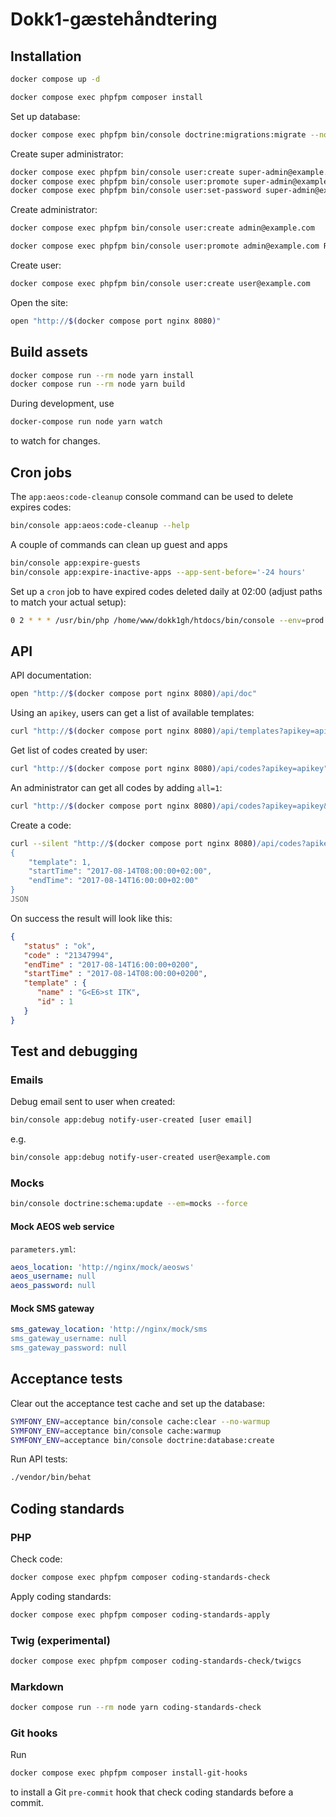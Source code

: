 # Dokk1-gæstehåndtering

## Installation

```sh
docker compose up -d
```

```sh
docker compose exec phpfpm composer install
```

Set up database:

```sh
docker compose exec phpfpm bin/console doctrine:migrations:migrate --no-interaction
```

Create super administrator:

```sh
docker compose exec phpfpm bin/console user:create super-admin@example.com
docker compose exec phpfpm bin/console user:promote super-admin@example.com ROLE_SUPER_ADMIN
docker compose exec phpfpm bin/console user:set-password super-admin@example.com
```

Create administrator:

```sh
docker compose exec phpfpm bin/console user:create admin@example.com
```

```sh
docker compose exec phpfpm bin/console user:promote admin@example.com ROLE_ADMIN
```

Create user:

```sh
docker compose exec phpfpm bin/console user:create user@example.com
```

Open the site:

```sh
open "http://$(docker compose port nginx 8080)"
```

## Build assets

```sh
docker compose run --rm node yarn install
docker compose run --rm node yarn build
```

During development, use

```sh
docker-compose run node yarn watch
```

to watch for changes.

## Cron jobs

The `app:aeos:code-cleanup` console command can be used to delete expires codes:

```sh
bin/console app:aeos:code-cleanup --help
```

A couple of commands can clean up guest and apps

```sh
bin/console app:expire-guests
bin/console app:expire-inactive-apps --app-sent-before='-24 hours'
```

Set up a `cron` job to have expired codes deleted daily at 02:00
(adjust paths to match your actual setup):

```sh
0 2 * * * /usr/bin/php /home/www/dokk1gh/htdocs/bin/console --env=prod app:aeos:code-cleanup
```

## API

API documentation:

```sh
open "http://$(docker compose port nginx 8080)/api/doc"
```

Using an `apikey`, users can get a list of available templates:

```sh
curl "http://$(docker compose port nginx 8080)/api/templates?apikey=apikey"
```

Get list of codes created by user:

```sh
curl "http://$(docker compose port nginx 8080)/api/codes?apikey=apikey"
```

An administrator can get all codes by adding `all=1`:

```sh
curl "http://$(docker compose port nginx 8080)/api/codes?apikey=apikey&all=1"
```

Create a code:

```sh
curl --silent "http://$(docker compose port nginx 8080)/api/codes?apikey=apikey" --header "content-type: application/json" --data @- <<'JSON'
{
    "template": 1,
    "startTime": "2017-08-14T08:00:00+02:00",
    "endTime": "2017-08-14T16:00:00+02:00"
}
JSON
```

On success the result will look like this:

```json
{
   "status" : "ok",
   "code" : "21347994",
   "endTime" : "2017-08-14T16:00:00+0200",
   "startTime" : "2017-08-14T08:00:00+0200",
   "template" : {
      "name" : "G<E6>st ITK",
      "id" : 1
   }
}
```

## Test and debugging

### Emails

Debug email sent to user when created:

```sh
bin/console app:debug notify-user-created [user email]
```

e.g.

```sh
bin/console app:debug notify-user-created user@example.com
```

### Mocks

```sh
bin/console doctrine:schema:update --em=mocks --force
```

#### Mock AEOS web service

`parameters.yml`:

```yaml
aeos_location: 'http://nginx/mock/aeosws'
aeos_username: null
aeos_password: null
```

#### Mock SMS gateway

```yaml
sms_gateway_location: 'http://nginx/mock/sms
sms_gateway_username: null
sms_gateway_password: null
```

## Acceptance tests

Clear out the acceptance test cache and set up the database:

```sh
SYMFONY_ENV=acceptance bin/console cache:clear --no-warmup
SYMFONY_ENV=acceptance bin/console cache:warmup
SYMFONY_ENV=acceptance bin/console doctrine:database:create
```

Run API tests:

```sh
./vendor/bin/behat
```

## Coding standards

### PHP

Check code:

```sh
docker compose exec phpfpm composer coding-standards-check
```

Apply coding standards:

```sh
docker compose exec phpfpm composer coding-standards-apply
```

### Twig (experimental)

```sh
docker compose exec phpfpm composer coding-standards-check/twigcs
```

### Markdown

```sh
docker compose run --rm node yarn coding-standards-check
```

### Git hooks

Run

```sh
docker compose exec phpfpm composer install-git-hooks
```

to install a Git `pre-commit` hook that check coding standards before a commit.

